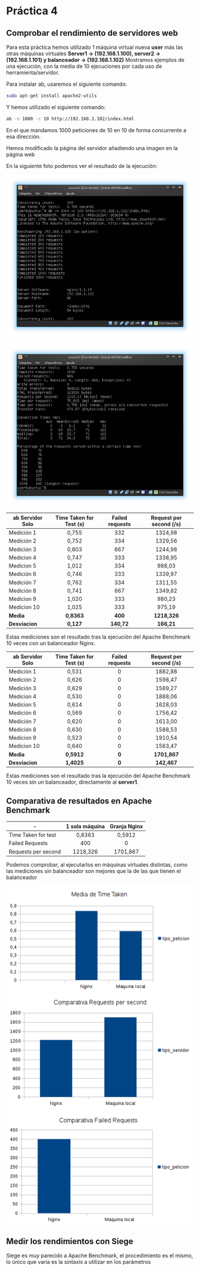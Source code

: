 # Práctica 4
## Comprobar el rendimiento de servidores web

Para esta práctica hemos utilizado 1 máquina virtual nueva **user** más las otras máquinas virtuales **Server1 -> (192.168.1.100), server2 -> (192.168.1.101) y balanceador -> (192.168.1.102)**
Mostramos ejemplos de una ejecución, con la media de 10 ejecuciones por cada uso de herramienta/servidor.

Para instalar ab, usaremos el siguiente comando:

```bash
sudo apt-get install apache2-utils
```
Y hemos utilizado el siguiente comando:

```bash
ab -n 1000 -c 10 http://192.168.1.102/index.html
```
En el que mandamos 1000 peticiones de 10 en 10 de forma concurrente a esa dirección.

Hemos modificado la página del servidor añadiendo una imagen en la página web

En la siguiente foto podemos ver el resultado de la ejecución:


![Resultado de la ejecución del Apache Benchmark](https://github.com/Manucall/SWAP15-16/blob/master/practica4/foto1.png)

![Resultado de la ejecución del Apache Benchmark](https://github.com/Manucall/SWAP15-16/blob/master/practica4/foto2.png)



| ab Servidor Solo | Time Taken for Test (s) | Failed requests | Request per second (/s) |
|------------------|:-----------------------:|:---------------:|:-----------------------:|
| Medición 1       |                  0,755  |            332  |                 1324,98 |
| Medición 2       |                  0,752  |            334  |                 1329,56 |
| Medición 3       |                  0,803  |            667  |                 1244,98 |
| Medicion 4       |                  0,747  |            333  |                 1338,95 |
| Medicion 5       |                  1,012  |            334  |                  988,03 |
| Medición 6       |                  0,746  |            333  |                 1339,97 |
| Medición 7       |                  0,762  |            334  |                 1311,55 |
| Medición 8       |                  0,741  |            667  |                 1349,82 |
| Medicion 9       |                  1,020  |            333  |                  980,23 |
| Medicion 10      |                  1,025  |            333  |                  975,19 |
|   **Media**      |      **0,8363**         |  **400**        |    **1218,326**         |
|**Desviacion**    |      **0,127**          |  **140,72**     |      **166,21**         |


Estas mediciones son el resultado tras la ejecución del Apache Benchmark 10 veces con un balanceador Nginx.




| ab Servidor Solo | Time Taken for Test (s) | Failed requests | Request per second (/s) |
|------------------|:-----------------------:|:---------------:|:-----------------------:|
| Medición 1       |                  0,531  |            0    |                 1882,88 |
| Medición 2       |                  0,626  |            0    |                 1598,47 |
| Medición 3       |                  0,629  |            0    |                 1589,27 |
| Medicion 4       |                  0,530  |            0    |                 1888,06 |
| Medicion 5       |                  0,614  |            0    |                 1628,03 |
| Medición 6       |                  0,569  |            0    |                 1756,42 |
| Medición 7       |                  0,620  |            0    |                 1613,00 |
| Medición 8       |                  0,630  |            0    |                 1588,53 |
| Medicion 9       |                  0,523  |            0    |                 1910,54 |
| Medicion 10      |                  0,640  |            0    |                1563,47  |
|   **Media**      |      **0,5912**         |    **0**        |    **1701,867**         |
|**Desviacion**    |      **1,4025**         |    **0**        |      **142,467**        |

Estas mediciones son el resultado tras la ejecución del Apache Benchmark 10 veces sin un balanceador, directamente al **server1**.


## Comparativa de resultados en Apache Benchmark


|          -          |      1 sola máquina     |   Granja Nginx  |
|---------------------|:-----------------------:|:---------------:|
| Time Taken for test |        0,8363           |      0,5912     |               
| Failed Requests     |         400             |         0       |              
| Requests per second |        1218,326         |     1701,867    |

Podemos comprobar, al ejecutarlos en máquinas virtuales distintas, como las mediciones sin balanceador son mejores que la de las que tienen el balanceador              



![Gráficas Comparativa](https://github.com/Manucall/SWAP15-16/blob/master/practica4/Time%20Taken.png)
![Gráfica Comparativa](https://github.com/Manucall/SWAP15-16/blob/master/practica4/Request%20per%20second.png)
![Gráfica Comparativa](https://github.com/Manucall/SWAP15-16/blob/master/practica4/Failed%20Requests.png)


## Medir los rendimientos con Siege

Siege es muy parecido a Apache Benchmark, el procedimiento es el mismo, lo único que varía es la sintaxis a utilizar en los parámetros
